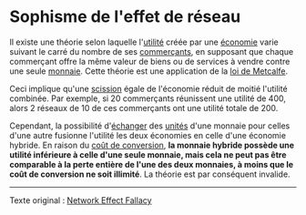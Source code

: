 Sophisme de l'effet de réseau
=============================

Il existe une théorie selon laquelle l'[utilité](ch101-glossary.md#utilité) créée par une [économie](ch101-glossary.md#économie) varie suivant le carré du nombre de ses [commerçants](ch101-glossary.md#commerçant), en supposant que chaque commerçant offre la même valeur de biens ou de services à vendre contre une seule [monnaie](ch101-glossary.md#monnaie). Cette théorie est une application de la [loi de Metcalfe](https://fr.wikipedia.org/wiki/Loi_de_Metcalfe).

Ceci implique qu'une [scission](ch101-glossary.md#scission) égale de l'économie réduit de moitié l'utilité combinée. Par exemple, si 20 commerçants réunissent une utilité de 400, alors 2 réseaux de 10 de ces commerçants ont une utilité totale de 200.

Cependant, la possibilité d'[échanger](ch101-glossary.md#échange) des [unités](ch101-glossary.md#unité) d'une monnaie pour celles d'une autre fusionne l'utilité les deux économies en celle d'une économie hybride. En raison du [coût de conversion](ch020-consolidation-principle.md), **la monnaie hybride possède une utilité inférieure à celle d'une seule monnaie, mais cela ne peut pas être comparable à la perte entière de l'une des deux monnaies, à moins que le coût de conversion ne soit illimité**. La théorie est par conséquent invalide.

---

Texte original : [Network Effect Fallacy](https://github.com/libbitcoin/libbitcoin-system/wiki/Network-Effect-Fallacy)
